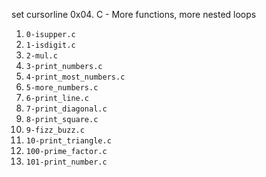 set cursorline 0x04. C - More functions, more nested loops

1. `0-isupper.c` 
2. `1-isdigit.c` 
3. `2-mul.c` 
4. `3-print_numbers.c`
5. `4-print_most_numbers.c`
6. `5-more_numbers.c` 
7. `6-print_line.c` 
8. `7-print_diagonal.c` 
9. `8-print_square.c`
10. `9-fizz_buzz.c` 
11. `10-print_triangle.c`
12. `100-prime_factor.c` 
13. `101-print_number.c` 

